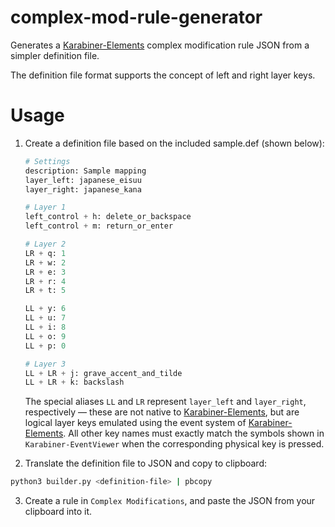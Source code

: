 # complex-mod-rule-generator
Generates a [Karabiner-Elements](https://karabiner-elements.pqrs.org/) complex modification rule JSON from a simpler definition file.

The definition file format supports the concept of left and right layer keys.

# Usage
1. Create a definition file based on the included sample.def (shown below):

   ```python
   # Settings
   description: Sample mapping
   layer_left: japanese_eisuu
   layer_right: japanese_kana

   # Layer 1
   left_control + h: delete_or_backspace
   left_control + m: return_or_enter

   # Layer 2
   LR + q: 1
   LR + w: 2
   LR + e: 3
   LR + r: 4
   LR + t: 5

   LL + y: 6
   LL + u: 7
   LL + i: 8
   LL + o: 9
   LL + p: 0

   # Layer 3
   LL + LR + j: grave_accent_and_tilde 
   LL + LR + k: backslash
   ```

   The special aliases `LL` and `LR` represent `layer_left` and `layer_right`, respectively — these are not native to [Karabiner-Elements](https://karabiner-elements.pqrs.org/), but are logical layer keys emulated using the event system of [Karabiner-Elements](https://karabiner-elements.pqrs.org/). All other key names must exactly match the symbols shown in `Karabiner-EventViewer` when the corresponding physical key is pressed.

2. Translate the definition file to JSON and copy to clipboard:

```bash
python3 builder.py <definition-file> | pbcopy
```

3. Create a rule in `Complex Modifications`, and paste the JSON from your clipboard into it.

